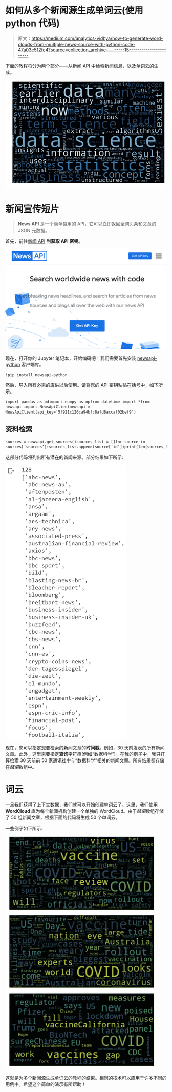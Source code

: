 # 如何从多个新闻源生成单词云(使用 python 代码)

> 原文：<https://medium.com/analytics-vidhya/how-to-generate-word-clouds-from-multiple-news-source-with-python-code-47a03c512fe4?source=collection_archive---------15----------------------->

下面的教程将分为两个部分——从新闻 API 中检索新闻信息，以及单词云的生成。

![](img/c0d3cb62f7ee4fe52744651380b96c19.png)

# 新闻宣传短片

> **News API** 是一个简单易用的 API，它可以立即返回全网头条和文章的 JSON 元数据。

首先，前往[新闻 API](https://newsapi.org/) 到**获取 API 密钥。**

![](img/283120d815a3f3dd1c2497168eb104aa.png)

现在，打开你的 Jupyter 笔记本，开始编码吧！我们需要首先安装 [newsapi-python](https://pypi.org/project/newsapi-python/) 客户端库。

```
!pip install newsapi-python
```

然后，导入所有必需的库供以后使用。请将您的 API 密钥粘贴在括号中，如下所示。

```
import pandas as pdimport numpy as npfrom datetime import *from newsapi import NewsApiClientnewsapi = NewsApiClient(api_key=’5f921c126ca94bfc8afd8accaf02bef9')
```

## 资料检索

```
sources = newsapi.get_sources()sources_list = []for source in sources[‘sources’]:sources_list.append(source[‘id’])print(len(sources_list))sources_list
```

这部分代码将列出所有潜在的新闻来源。部分结果如下所示:

![](img/5b6d25eb542ce1a41e10b49d10c2891a.png)

现在，您可以指定想要检索的新闻文章的**时间戳**。例如，30 天前发表的所有新闻文章。此外，这里需要指定**查询**字符串(例如“数据科学”)。在我的例子中，我只打算检索 30 天前前 50 家通讯社中与“数据科学”相关的新闻文章。所有结果都存储在*结果*数组中。

# 词云

一旦我们获得了上下文数据，我们就可以开始创建单词云了。这里，我们使用 **WordCloud** 库为每个新闻机构创建一个单独的 WordCloud。由于*结果*数组存储了 50 组新闻文章，根据下面的代码将生成 50 个单词云。

一些例子如下所示:

![](img/e0e056a6c919e85275a1e09820195234.png)

这就是为多个新闻源生成单词云的教程的结束。相同的技术可以应用于许多不同的用例中。希望这个简单的演示有所帮助！
